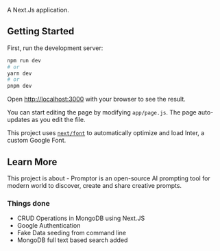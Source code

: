 A Next.Js application.

## Getting Started

First, run the development server:

```bash
npm run dev
# or
yarn dev
# or
pnpm dev
```

Open [http://localhost:3000](http://localhost:3000) with your browser to see the result.

You can start editing the page by modifying `app/page.js`. The page auto-updates as you edit the file.

This project uses [`next/font`](https://nextjs.org/docs/basic-features/font-optimization) to automatically optimize and load Inter, a custom Google Font.

## Learn More

This project is about - Promptor is an open-source AI prompting tool for modern world to discover, create and share creative prompts.

### Things done
-   CRUD Operations in MongoDB using Next.JS
-   Google Authentication
-   Fake Data seeding from command line
-   MongoDB full text based search added
